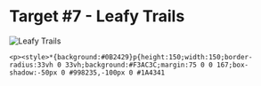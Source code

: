 # Target #7 - Leafy Trails

![Leafy Trails](https://cssbattle.dev/targets/7.png)

```
<p><style>*{background:#0B2429}p{height:150;width:150;border-radius:33vh 0 33vh;background:#F3AC3C;margin:75 0 0 167;box-shadow:-50px 0 #998235,-100px 0 #1A4341
```
